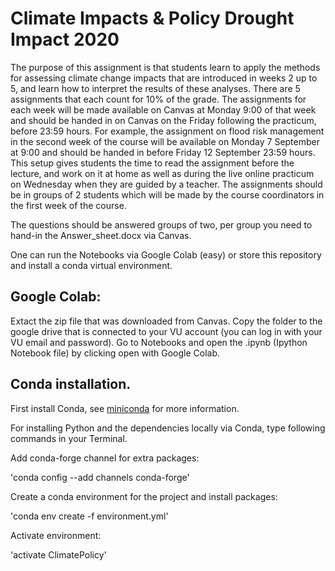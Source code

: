 # Climate Impacts & Policy Drought Impact 2020

The  purpose  of  this  assignment  is  that  students  learn  to  apply  the  methods  for  assessing  climate change  impacts  that  are  introduced  in  weeks  2  up  to  5,  and  learn  how  to  interpret  the  results  of these analyses. There are 5 assignments that each count for 10% of the grade. The assignments for each week will be made available on Canvas at Monday 9:00 of that week and should be handed in on Canvas on the Friday following the practicum, before 23:59 hours. For example, the assignment on flood risk management in the second week of the course will be available on Monday 7 September at 9:00 and should be handed in before Friday 12 September 23:59 hours. This setup gives students the time to read the assignment before the lecture, and work on it at home as well as during the live online practicum on Wednesday when they are guided by a teacher. The assignments should be in groups of 2 students which will be made by the course coordinators in the first week of the course.


The questions should be answered groups of two, per group you need to hand-in the Answer_sheet.docx via Canvas.

One can run the Notebooks via Google Colab (easy) or store this repository and install a conda virtual environment. 

## Google Colab:
Extact the zip file that was downloaded from Canvas. Copy the folder to the google drive that is connected to your VU account (you can log in with your VU email and password). Go to Notebooks and open the .ipynb (Ipython Notebook file) by clicking open with Google Colab.

## Conda installation.
First install Conda, see [miniconda](https://conda.io/miniconda.html) for more information.

For installing Python and the dependencies locally via Conda, type following commands in your Terminal.

Add conda-forge channel for extra packages:

'conda config --add channels conda-forge'

Create a conda environment for the project and install packages:

'conda env create -f environment.yml'

Activate environment: 

'activate ClimatePolicy'

